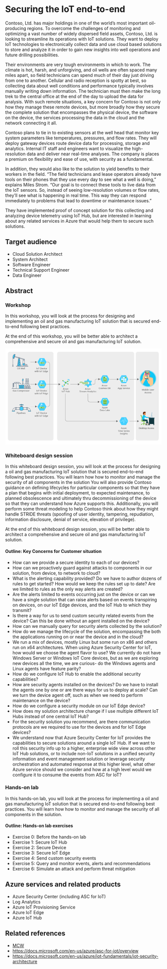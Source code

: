 # Securing the IoT end-to-end
Contoso, Ltd. has major holdings in one of the world’s most important oil-producing regions. To overcome the challenges of monitoring and optimizing a vast number of widely dispersed field assets, Contoso, Ltd. is looking to streamline its operations with IoT solutions. They want to deploy IoT technologies to electronically collect data and use cloud based solutions to store and analyze it in order to gain new insights into well operations and future drilling possibilities. 

Their environments are very tough environments in which to work. The climate is hot, harsh, and unforgiving, and oil wells are often spaced many miles apart, so field technicians can spend much of their day just driving from one to another. Cellular and radio reception is spotty at best, so collecting data about well conditions and performance typically involves manually writing down information. The technician must then make the long trek to the central office at the end of the day to upload the data for analysis. With such remote situations, a key concern for Contoso is not only how they manage these remote devices, but more broadly how they secure the complete solution that encompasses the physical device, the software on the device, the services processing the data in the cloud and the network connecting it all. 

Contoso plans to tie in to existing sensors at the well head that monitor key system parameters like temperatures, pressures, and flow rates. They will deploy gateway devices route device data for processing, storage and analytics. Internal IT staff and engineers want to visualize the high-resolution data and deliver near real-time analyses. The company is places a premium on flexibility and ease of use, with security as a fundamental. 

In addition, they would also like to the solution to yield benefits to their workers in the field. “The field technicians and lease operators already have tools on their phones that they use every day to see what a well is doing,” explains Miles Strom. “Our goal is to connect these tools to live data from the IoT sensors. So, instead of seeing low-resolution volumes or flow rates, they’ll see what is happening in real time. This way they can respond immediately to problems that lead to downtime or maintenance issues.”

They have implemented proof of concept solution for this collecting and analyzing device telemetry using IoT Hub, but are interested in learning about any related services in Azure that would help them to secure such solutions. 

## Target audience
-	Cloud Solution Architect
-   System Architect
-   Software Engineer
-   Technical Support Engineer
-   Data Engineer

## Abstract

### Workshop
In this workshop, you will look at the process for designing and implementing an oil and gas manufacturing IoT solution that is secured end-to-end following best practices. 

At the end of this workshop, you will be better able to architect a comprehensive and secure oil and gas manufacturing IoT solution.

![Envisioned situation](Media/envisioned-situation.png)

### Whiteboard design session
In this whiteboard design session, you will look at the process for designing a oil and gas manufacturing IoT solution that is secured end-to-end following best practices. You will learn how how to monitor and manage the security of all components in the solution You will also provide Contoso guidance on defining lifecycles for particular components so that they have a plan that begins with initial deployment, to expected maintenance, to planned obsolescence and ultimately thru decommissioning of the device so that they can understand how Azure supports this. Additionally, you will perform some threat modeling to help Contoso think about how they might handle STRIDE threats (spoofing of user identity, tampering, repudiation, information disclosure, denial of service, elevation of privilege).  

At the end of this whiteboard design session, you will be better able to architect a comprehensive and secure oil and gas manufacturing IoT solution.

#### Outline: Key Concerns for Customer situation ####
- How can we provide a secure identity to each of our devices?
- How can we proactively guard against attacks to components in our solution, from device, to network to cloud? 
- What is the alerting capability provided? Do we have to author dozens of rules to get started? How would we keep the rules set up to date? Are we limited to rules as the only way alerts are created?
- Are the alerts limited to events occurring just on the device or can we have a single solution that can raise alerts based on events transpiring on devices, on our IoT Edge devices, and the IoT Hub to which they transmit?
- Is there a way for us to send custom security related events from the device? Can this be done without an agent installed on the device?
- How can we manually query for security alerts collected by the solution?
- How do we manage the lifecycle of the solution, encompassing the both the applications running on or near the device and in the cloud?
- We run a mix of devices, mostly Linux but some run on x86 and others run on x64 architectures. When using Azure Security Center for IoT, how would we choose the agent flavor to use? We currently do not have Windows Server or Windows IoT Core devices, but as we are exploring new devices all the time, we are curious- do the Windows agents and Linux agents have feature parity?
- How do we configure IoT Hub to enable the additional security capabilities?
- How are security agents installed on the devices? Do we have to install the agents one by one or are there ways for us to deploy at scale? Can we turn the device agent off, such as when we need to perform maintenance on the device?
- How do we configure a security module on our IoT Edge device?
- How does my solution architecture change if I use multiple different IoT Hubs instead of one central IoT Hub?
- For the security solution you recommend, are there communication protocols are we required to use for the devices and for IoT Edge devices?
- We understand now that Azure Security Center for IoT provides the capabilities to secure solutions around a single IoT Hub. If we want to roll this security info up to a higher, enterprise wide view across other IoT Hub solutions, or to include non-IoT solutions in a unified security information and event management solution or leverage security orchestration and automated response at this higher level, what other Azure service should we consider and how at a high level would we configure it to consume the events from ASC for IoT?



### Hands-on lab 
In this hands-on lab, you will look at the process for implementing a oil and gas manufacturing IoT solution that is secured end-to-end following best practices. You will learn how how to monitor and manage the security of all components in the solution. 

#### Outline: Hands-on lab exercises
- Exercise 0: Before the hands-on lab
- Exercise 1: Secure IoT Hub 
- Exercise 2: Secure Device  
- Exercise 3: Secure IoT Edge
- Exercise 4: Send custom security events
- Exercise 5: Query and monitor events, alerts and recommendations
- Exercise 6: Simulate an attack and perform threat mitigation

## Azure services and related products
-	Azure Security Center (including ASC for IoT)
-   Log Analytics
-   Azure IoT Provisioning Service
-	Azure IoT Edge
-	Azure IoT Hub

## Related references
- [MCW](https://github.com/Microsoft/MCW)
- https://docs.microsoft.com/en-us/azure/asc-for-iot/overview
- https://docs.microsoft.com/en-us/azure/iot-fundamentals/iot-security-architecture 
